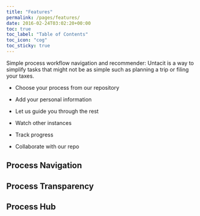 ```yaml
---
title: "Features"
permalink: /pages/features/
date: 2016-02-24T03:02:20+00:00
toc: true
toc_label: "Table of Contents"
toc_icon: "cog"
toc_sticky: true
---
```


Simple process workflow navigation and recommender: Untacit is a way to simplify tasks that might not be as simple such as planning a trip or filing your taxes.

- Choose your process from our repository 
- Add your personal information
- Let us guide you through the rest

- Watch other instances
- Track progress
- Collaborate with our repo

## Process Navigation 

## Process Transparency

## Process Hub

